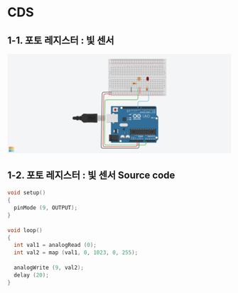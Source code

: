 # CDS
## 1-1. 포토 레지스터 : 빛 센서

![](./images/cds01.png)

## 1-2. 포토 레지스터 : 빛 센서 Source code

```c
void setup()
{
  pinMode (9, OUTPUT);
}

void loop()
{
  int val1 = analogRead (0);
  int val2 = map (val1, 0, 1023, 0, 255);
  
  analogWrite (9, val2);
  delay (20);
}
```
